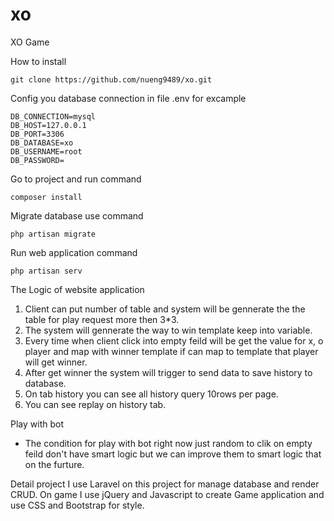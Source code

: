 # xo
XO Game

How to install 

```
git clone https://github.com/nueng9489/xo.git
```

Config you database connection in file .env for excample

```
DB_CONNECTION=mysql
DB_HOST=127.0.0.1
DB_PORT=3306
DB_DATABASE=xo
DB_USERNAME=root
DB_PASSWORD=
```

Go to project and run command

```
composer install
```

Migrate database use command

```
php artisan migrate
```

Run web application command

```
php artisan serv
```

The Logic of website application

1. Client can put number of table and system will be gennerate the the table for play request more then 3*3.
2. The system will gennerate the way to win template keep into variable.
3. Every time when client click into empty feild will be get the value for x, o player and map with winner template if can map to template that player will get winner.
4. After get winner the system will trigger to send data to save history to database.
5. On tab history you can see all history query 10rows per page.
6. You can see replay on history tab.

Play with bot
- The condition for play with bot right now just random to clik on empty feild don't have smart logic but we can improve them to smart logic that on the furture.

Detail project
I use Laravel on this project for manage database and render CRUD.
On game I use jQuery and Javascript to create Game application and use CSS and Bootstrap for style.
